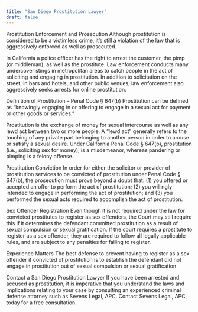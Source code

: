 ```yaml
---
title: "San Diego Prostitution Lawyer"
draft: false
---
```

Prostitution Enforcement and Prosecution
Although prostitution is considered to be a victimless crime, it’s still a violation of the law that is aggressively enforced as well as prosecuted.

In California a police officer has the right to arrest the customer, the pimp (or middleman), as well as the prostitute. Law enforcement conducts many undercover stings in metropolitan areas to catch people in the act of soliciting and engaging in prostitution. In addition to solicitation on the street, in bars and hotels, and other public venues, law enforcement also aggressively seeks arrests for online prostitution.

Definition of Prostitution – Penal Code § 647(b)
Prostitution can be defined as “knowingly engaging in or offering to engage in a sexual act for payment or other goods or services.”

Prostitution is the exchange of money for sexual intercourse as well as any lewd act between two or more people. A “lewd act” generally refers to the touching of any private part belonging to another person in order to arouse or satisfy a sexual desire. Under California Penal Code § 647(b), prostitution (i.e., soliciting sex for money), is a misdemeanor, whereas pandering or pimping is a felony offense.

Prostitution Conviction
In order for either the solicitor or provider of prostitution services to be convicted of prostitution under Penal Code § 647(b), the prosecution must prove beyond a doubt that: (1) you offered or accepted an offer to perform the act of prostitution; (2) you willingly intended to engage in performing the act of prostitution; and (3) you performed the sexual acts required to accomplish the act of prostitution.

Sex Offender Registration
Even though it is not required under the law for convicted prostitutes to register as sex offenders, the Court may still require this if it determines the defendant committed prostitution as a result of sexual compulsion or sexual gratification. If the court requires a prostitute to register as a sex offender, they are required to follow all legally applicable rules, and are subject to any penalties for failing to register.

Experience Matters
The best defense to prevent having to register as a sex offender if convicted of prostitution is to establish the defendant did not engage in prostitution out of sexual compulsion or sexual gratification.

Contact a San Diego Prostitution Lawyer
If you have been arrested and accused as prostitution, it is imperative that you understand the laws and implications relating to your case by consulting an experienced criminal defense attorney such as Sevens Legal, APC. Contact Sevens Legal, APC, today for a free consultation.